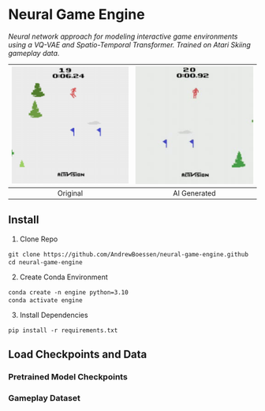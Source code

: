 # Neural Game Engine

_Neural network approach for modeling interactive game environments using a VQ-VAE and Spatio-Temporal Transformer. Trained on Atari Skiing gameplay data._

| ![SkiingGIF](./assets/original.gif) | ![Generated](./assets/game.gif) |
| :---------------------------------: | :-----------------------------: |
|              Original               |          AI Generated           |

## Install

1. Clone Repo

```
git clone https://github.com/AndrewBoessen/neural-game-engine.github
cd neural-game-engine
```

2. Create Conda Environment

```
conda create -n engine python=3.10
conda activate engine
```

3. Install Dependencies

```
pip install -r requirements.txt
```

## Load Checkpoints and Data

### Pretrained Model Checkpoints

### Gameplay Dataset

